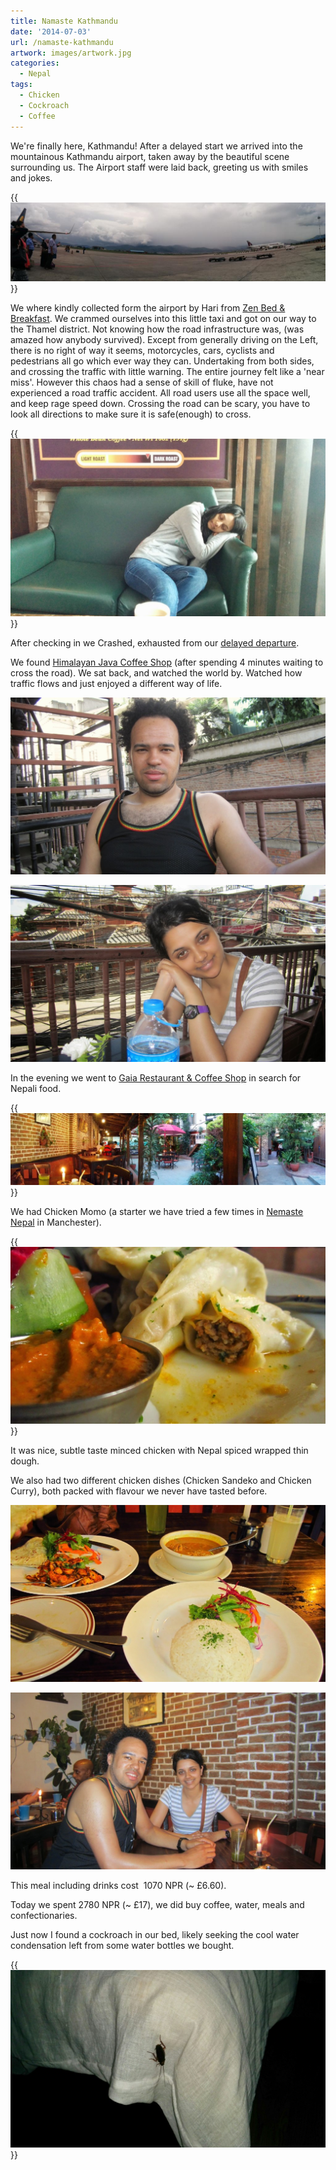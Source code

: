 ```yaml
---
title: Namaste Kathmandu
date: '2014-07-03'
url: /namaste-kathmandu
artwork: images/artwork.jpg
categories:
  - Nepal
tags:
  - Chicken
  - Cockroach
  - Coffee
---
```


We're finally here, Kathmandu! After a delayed start we arrived into the mountainous Kathmandu airport, taken away by the beautiful scene surrounding us. The Airport staff were laid back, greeting us with smiles and jokes.

{{<img src="images/BrnMgboCYAEKwJv.jpg" title="Kathmandu Airfield with Beautiful Mountainous Background">}}

We where kindly collected form the airport by Hari from [Zen Bed & Breakfast](http://www.tripadvisor.co.uk/Hotel_Review-g293890-d5820384-Reviews-Zen_Bed_Breakfast-Kathmandu_Kathmandu_Valley_Bagmati_Zone_Central_Region.html). We crammed ourselves into this little taxi and got on our way to the Thamel district. Not knowing how the road infrastructure was, (was amazed how anybody survived). Except from generally driving on the Left, there is no right of way it seems, motorcycles, cars, cyclists and pedestrians all go which ever way they can. Undertaking from both sides, and crossing the traffic with little warning. The entire journey felt like a 'near miss'. However this chaos had a sense of skill of fluke, have not experienced a road traffic accident. All road users use all the space well, and keep rage speed down. Crossing the road can be scary, you have to look all directions to make sure it is safe(enough) to cross.

{{<img src="images/Sleepy-Kim-1024x576.jpg" title="Kim exhausted from all flight delays, taking a nap in New Delhi Airport">}}

After checking in we Crashed, exhausted from our [delayed departure](posts/2014-07/delayed/ "delayed…").

We found [Himalayan Java Coffee Shop](http://www.tripadvisor.co.uk/Restaurant_Review-g293890-d1846797-Reviews-Himalayan_Java_Coffee-Kathmandu_Kathmandu_Valley_Bagmati_Zone_Central_Region.html) (after spending 4 minutes waiting to cross the road). We sat back, and watched the world by. Watched how traffic flows and just enjoyed a different way of life.

![](images/Kyle-at-Java-1024x575.jpg)

![](images/Kim-at-Java-1024x575.jpg)

In the evening we went to [Gaia Restaurant & Coffee Shop](http://www.tripadvisor.co.uk/Restaurant_Review-g293890-d1988042-Reviews-Gaia_Restaurant_Coffee_Shop-Kathmandu_Kathmandu_Valley_Bagmati_Zone_Central_Regio.html) in search for Nepali food.

{{<img src="images/PANO_20140703_190400-1024x234.jpg" title="Gaia Restaurant & Coffee Shop">}}

We had Chicken Momo (a starter we have tried a few times in [Nemaste Nepal](http://www.tripadvisor.co.uk/Restaurant_Review-g187069-d782333-Reviews-Namaste_Nepal-Manchester_Greater_Manchester_England.html) in Manchester).

{{<img src="images/Chicken-Momo-1024x575.jpg" title="Chicken Momo">}}

It was nice, subtle taste minced chicken with Nepal spiced wrapped thin dough.

We also had two different chicken dishes (Chicken Sandeko and Chicken Curry), both packed with flavour we never have tasted before.

![](images/IMG_1705-1024x575.jpg)

![](images/IMG_1709-1024x575.jpg)

This meal including drinks cost  1070 NPR (~ £6.60).

Today we spent 2780 NPR (~ £17), we did buy coffee, water, meals and confectionaries.

Just now I found a cockroach in our bed, likely seeking the cool water condensation left from some water bottles we bought.

{{<img src="images/IMG_20140703_221143-1024x576.jpg" title="Cockroach the size of your thumb">}}
